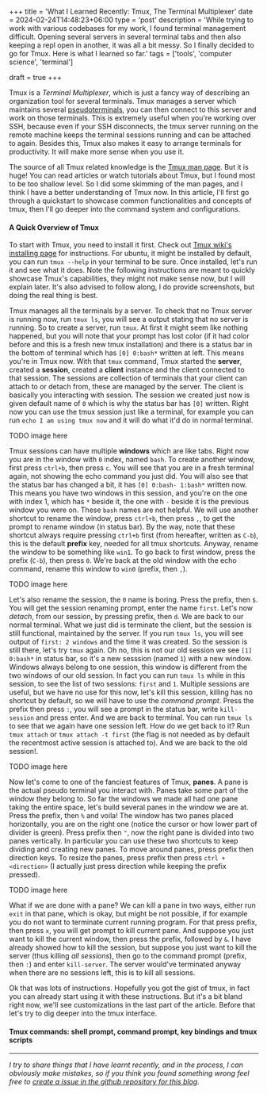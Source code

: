 +++
title = 'What I Learned Recently: Tmux, The Terminal Multiplexer'
date = 2024-02-24T14:48:23+06:00
type = 'post'
description = 'While trying to work with various codebases for my work, I found terminal management difficult. Opening several servers in several terminal tabs and then also keeping a repl open in another, it was all a bit messy. So I finally decided to go for Tmux. Here is what I learned so far.'
tags = ['tools', 'computer science', 'terminal']

draft = true
+++

Tmux is a *Terminal Multiplexer*, which is just a fancy way of describing an organization tool for several terminals. Tmux manages a server which maintains several [pseudoterminals](https://en.wikipedia.org/wiki/Pseudoterminal), you can then connect to this server and work on those terminals. This is extremely useful when you're working over SSH, because even if your SSH disconnects, the tmux server running on the remote machine keeps the terminal sessions running and can be attached to again. Besides this, Tmux also makes it easy to arrange terminals for productivity. It will make more sense when you use it.

The source of all Tmux related knowledge is the [Tmux man page](https://manpages.ubuntu.com/manpages/focal/en/man1/tmux.1.html). But it is huge! You can read articles or watch tutorials about Tmux, but I found most to be too shallow level. So I did some skimming of the man pages, and I think I have a better understanding of Tmux now. In this article, I'll first go through a quickstart to showcase common functionalities and concepts of tmux, then I'll go deeper into the command system and configurations.

#### A Quick Overview of Tmux

To start with Tmux, you need to install it first. Check out [Tmux wiki's installing page](https://github.com/tmux/tmux/wiki/Installing) for instructions. For ubuntu, it might be installed by default, you can run `tmux --help` in your terminal to be sure. Once installed, let's run it and see what it does. Note the following instructions are meant to quickly showcase Tmux's capabilities, they might not make sense now, but I will explain later. It's also advised to follow along, I do provide screenshots, but doing the real thing is best.

Tmux manages all the terminals by a server. To check that no Tmux server is running now, run `tmux ls`, you will see a output stating that no server is running. So to create a server, run `tmux`. At first it might seem like nothing happened, but you will note that your prompt has lost color (if it had color before and this is a fresh new tmux installation) and there is a status bar in the bottom of terminal which has `[0] 0:bash*` written at left. This means you're in Tmux now. With that `tmux` command, Tmux started the **server**, created a **session**, created a **client** instance and the client connected to that session. The sessions are collection of terminals that your client can attach to or detach from, these are managed by the server. The client is basically you interacting with session. The session we created just now is given default name of `0` which is why the status bar has `[0]` written. Right now you can use the tmux session just like a terminal, for example you can run `echo I am using tmux now` and it will do what it'd do in normal terminal.

TODO image here

Tmux sessions can have multiple **windows** which are like tabs. Right now you are in the window with `0` index, named `bash`. To create another window, first press `ctrl+b`, then press `c`. You will see that you are in a fresh terminal again, not showing the echo command you just did. You will also see that the status bar has changed a bit, it has `[0] 0:bash- 1:bash*` written now. This means you have two windows in this session, and you're on the one with index 1, which has `*` beside it, the one with `-` beside it is the previous window you were on. These `bash` names are not helpful. We will use another shortcut to rename the window, press `ctrl+b`, then press `,`, to get the prompt to rename window (in status bar). By the way, note that these shortcut always require pressing `ctrl+b` first (from hereafter, written as `C-b`), this is the default **prefix** key, needed for all tmux shortcuts. Anyway, rename the window to be something like `win1`. To go back to first window, press the prefix (`C-b`), then press `0`. We're back at the old window with the echo command, rename this window to `win0` (prefix, then `,`).

TODO image here

Let's also rename the session, the `0` name is boring. Press the prefix, then `$`. You will get the session renaming prompt, enter the name `first`. Let's now *detach*, from our session, by pressing prefix, then `d`. We are back to our normal terminal. What we just did is terminate the client, but the session is still functional, maintained by the server. If you run `tmux ls`, you will see output of `first: 2 windows` and the time it was created. So the session is still there, let's try `tmux` again. Oh no, this is not our old session we see `[1] 0:bash*` in status bar, so it's a new sesssion (named `1`) with a new window. Windows always belong to one session, this window is different from the two windows of our old session. In fact you can run `tmux ls` while in this session, to see the list of two sessions: `first` and `1`. Multiple sessions are useful, but we have no use for this now, let's kill this session, killing has no shortcut by default, so we will have to use the *command prompt*. Press the prefix then press `:`, you will see a prompt in the status bar, write `kill-session` and press enter. And we are back to terminal. You can run `tmux ls` to see that we again have one session left. How do we get back to it? Run `tmux attach` or `tmux attach -t first` (the flag is not needed as by default the recentmost active session is attached to). And we are back to the old session!.

TODO image here

Now let's come to one of the fanciest features of Tmux, **panes**. A pane is the actual pseudo terminal you interact with. Panes take some part of the window they belong to. So far the windows we made all had one pane taking the entire space, let's build several panes in the window we are at. Press the prefix, then `%` and voila! The window has two panes placed horizontally, you are on the right one (notice the cursor or how lower part of divider is green). Press prefix then `"`, now the right pane is divided into two panes vertically. In particular you can use these two shortcuts to keep dividing and creating new panes. To move around panes, press prefix then direction keys. To resize the panes, press prefix then press `ctrl + <direction>` (I actually just press direction while keeping the prefix pressed).

TODO image here

What if we are done with a pane? We can kill a pane in two ways, either run `exit` in that pane, which is okay, but might be not possible, if for example you do not want to terminate current running program. For that press prefix, then press `x`, you will get prompt to kill current pane. And suppose you just want to kill the current window, then press the prefix, followed by `&`. I have already showed how to kill the session, but suppose you just want to kill the server (thus killing *all sessions*), then go to the command prompt (prefix, then `:`) and enter `kill-server`. The server would've terminated anyway when there are no sessions left, this is to kill all sessions.

Ok that was lots of instructions. Hopefully you got the gist of tmux, in fact you can already start using it with these instructions. But it's a bit bland right now, we'll see customizations in the last part of the article. Before that let's try to dig deeper into the tmux interface.

#### Tmux commands: shell prompt, command prompt, key bindings and tmux scripts

----
*I try to share things that I have learnt recently, and in the process, I can obviously make mistakes, so if you think you found something wrong feel free to [create a issue in the github repository for this blog](https://github.com/upobir/upobir.github.io/issues/new).*